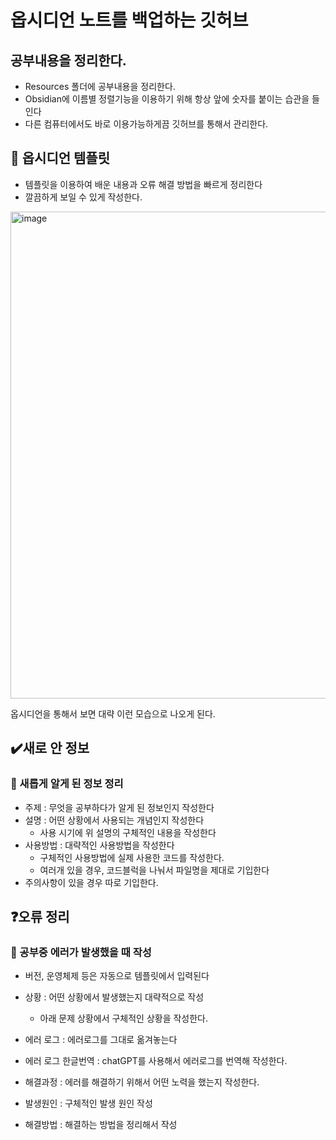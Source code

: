 # 옵시디언 노트를 백업하는 깃허브

## 공부내용을 정리한다.
- Resources 폴더에 공부내용을 정리한다.
- Obsidian에 이름별 정렬기능을 이용하기 위해 항상 앞에 숫자를 붙이는 습관을 들인다
- 다른 컴퓨터에서도 바로 이용가능하게끔 깃허브를 통해서 관리한다.

## 🎱 옵시디언 템플릿
- 템플릿을 이용하여 배운 내용과 오류 해결 방법을 빠르게 정리한다
- 깔끔하게 보일 수 있게 작성한다.

<img width="779" alt="image" src="https://github.com/cvcvcx/java-study/assets/69139476/820d2b7a-fd11-46f7-abd6-0d3d892e60f6">


옵시디언을 통해서 보면 대략 이런 모습으로 나오게 된다.

## ✔️새로 안 정보
### 📖 새롭게 알게 된 정보 정리
- 주제 : 무엇을 공부하다가 알게 된 정보인지 작성한다
- 설명 : 어떤 상황에서 사용되는 개념인지 작성한다
  - 사용 시기에 위 설명의 구체적인 내용을 작성한다
- 사용방법 : 대략적인 사용방법을 작성한다
  - 구체적인 사용방법에 실제 사용한 코드를 작성한다.
  - 여러개 있을 경우, 코드블럭을 나눠서 파일명을 제대로 기입한다
- 주의사항이 있을 경우 따로 기입한다.

## ❓오류 정리
### 📖 공부중 에러가 발생했을 때 작성
- 버전, 운영체제 등은 자동으로 템플릿에서 입력된다
- 상황 : 어떤 상황에서 발생했는지 대략적으로 작성
  - 아래 문제 상황에서 구체적인 상황을 작성한다.
- 에러 로그 : 에러로그를 그대로 옮겨놓는다
- 에러 로그 한글번역 : chatGPT를 사용해서 에러로그를 번역해 작성한다.

- 해결과정 : 에러를 해결하기 위해서 어떤 노력을 했는지 작성한다.
- 발생원인 : 구체적인 발생 원인 작성
- 해결방법 : 해결하는 방법을 정리해서 작성
